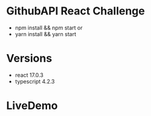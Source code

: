 # GithubAPI React Challenge
- npm install && npm start or
- yarn install && yarn start
# Versions
- react 17.0.3
- typescript 4.2.3
# LiveDemo

